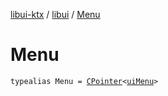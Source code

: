 [libui-ktx](../index.md) / [libui](index.md) / [Menu](./-menu.md)

# Menu

`typealias Menu = `[`CPointer`](../kotlinx.cinterop/-c-pointer/index.md)`<`[`uiMenu`](ui-menu.md)`>`